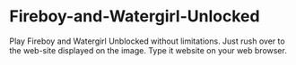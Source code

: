 # Fireboy-and-Watergirl-Unlocked
Play Fireboy and Watergirl Unblocked without limitations. Just rush over to the web-site displayed on the image. Type it website on your web browser.
